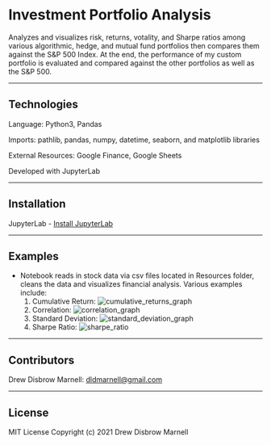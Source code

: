 # Investment Portfolio Analysis

Analyzes and visualizes risk, returns, votality, and Sharpe ratios among various algorithmic, hedge, and mutual fund portfolios then compares them against the S&P 500 Index. At the end, the performance of my custom portfolio is evaluated and compared against the other portfolios as well as the S&P 500.

---

## Technologies

Language: Python3, Pandas 

Imports: pathlib, pandas, numpy, datetime, seaborn, and matplotlib libraries

External Resources: Google Finance, Google Sheets

Developed with JupyterLab

---

## Installation

JupyterLab - [Install JupyterLab](https://jupyterlab.readthedocs.io/en/stable/getting_started/installation.html)

---

## Examples

- Notebook reads in stock data via csv files located in Resources folder, cleans the data and visualizes financial analysis. Various examples include:
    1. Cumulative Return:
    ![cumulative_returns_graph](Resources/Images/cumulative_returns_graph.png)
    2. Correlation:
    ![correlation_graph](Resources/Images/correlation_graph.png)
    3. Standard Deviation:
    ![standard_deviation_graph](Resources/Images/sd_graph.png)
    4. Sharpe Ratio:
    ![sharpe_ratio](Resources/Images/portfolio_performance.png)



---

## Contributors

Drew Disbrow Marnell: dldmarnell@gmail.com

---

## License

MIT License
Copyright (c) 2021 Drew Disbrow Marnell
